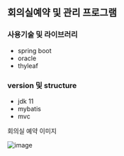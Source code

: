 ## 회의실예약 및 관리 프로그램

###  사용기술 및 라이브러리
* spring boot
* oracle
* thyleaf

### version 및 structure
* jdk 11
* mybatis
* mvc

회의실 예약 이미지

![image](https://user-images.githubusercontent.com/79193811/200159743-a553173f-fe0f-4400-8da1-8d3593afba01.png)


